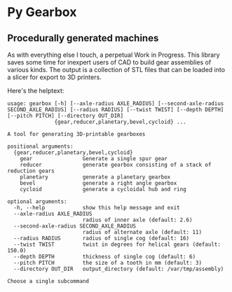Py Gearbox
==========

Procedurally generated machines
-------------------------------

As with everything else I touch, a perpetual Work in Progress. 
This library saves some time for inexpert users of CAD to build gear assemblies of various kinds.
The output is a collection of STL files that can be loaded into a slicer for export to 
3D printers. 


Here's the helptext:

```
usage: gearbox [-h] [--axle-radius AXLE_RADIUS] [--second-axle-radius SECOND_AXLE_RADIUS] [--radius RADIUS] [--twist TWIST] [--depth DEPTH] [--pitch PITCH] [--directory OUT_DIR]
               {gear,reducer,planetary,bevel,cycloid} ...

A tool for generating 3D-printable gearboxes

positional arguments:
  {gear,reducer,planetary,bevel,cycloid}
    gear                Generate a single spur gear
    reducer             generate gearbox consisting of a stack of reduction gears
    planetary           generate a planetary gearbox
    bevel               generate a right angle gearbox
    cycloid             generate a cycloidal hub and ring

optional arguments:
  -h, --help            show this help message and exit
  --axle-radius AXLE_RADIUS
                        radius of inner axle (default: 2.6)
  --second-axle-radius SECOND_AXLE_RADIUS
                        radius of alternate axle (default: 11)
  --radius RADIUS       radius of single cog (default: 16)
  --twist TWIST         twist in degrees for helical gears (default: 150.0)
  --depth DEPTH         thickness of single cog (default: 6)
  --pitch PITCH         the size of a tooth in mm (default: 3)
  --directory OUT_DIR   output_directory (default: /var/tmp/assembly)

Choose a single subcommand
```

